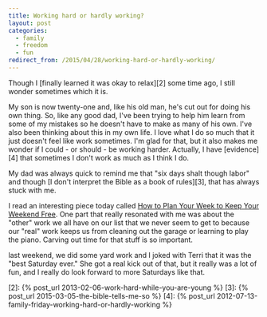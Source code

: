 ```yaml
---
title: Working hard or hardly working?
layout: post
categories:
  - family
  - freedom
  - fun
redirect_from: /2015/04/28/working-hard-or-hardly-working/
---
```

Though I [finally learned it was okay to relax][2] some time ago, I still wonder sometimes which it is.

My son is now twenty-one and, like his old man, he's cut out for doing his own thing. So, like any good dad, I've been trying to help him learn from some of my mistakes so he doesn't have to make as many of his own. I've also been thinking about this in my own life. I love what I do so much that it just doesn't feel like work sometimes. I'm glad for that, but it also makes me wonder if I could - or should - be working harder. Actually, I have [evidence][4] that sometimes I don't work as much as I think I do.

My dad was always quick to remind me that "six days shalt though labor" and though [I don't interpret the Bible as a book of rules][3], that has always stuck with me.

I read an interesting piece today called [How to Plan Your Week to Keep Your Weekend Free][1]. One part that really resonated with me was about the "other" work we all have on our list that we never seem to get to because our "real" work keeps us from cleaning out the garage or learning to play the piano. Carving out time for that stuff is so important.

last weekend, we did some yard work and I joked with Terri that it was the "best Saturday ever." She got a real kick out of that, but it really was a lot of fun, and I really do look forward to more Saturdays like that.

[1]: https://hbr.org/2015/04/how-to-plan-your-week-to-keep-your-weekend-free 
[2]: {% post_url 2013-02-06-work-hard-while-you-are-young %}
[3]: {% post_url 2015-03-05-the-bible-tells-me-so %}
[4]: {% post_url 2012-07-13-family-friday-working-hard-or-hardly-working %}
